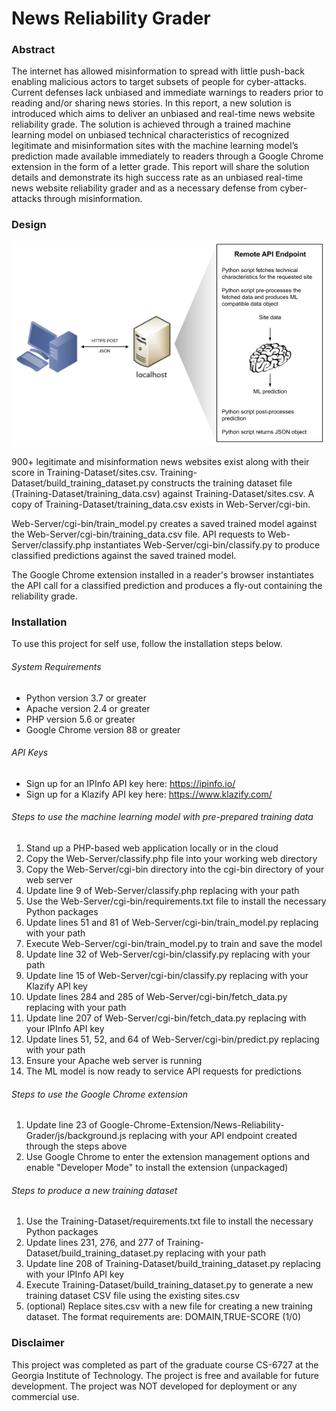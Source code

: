 # News Reliability Grader


### Abstract

The internet has allowed misinformation to spread with little push-back enabling malicious actors to target subsets of people for cyber-attacks. Current defenses lack unbiased and immediate warnings to readers prior to reading and/or sharing news stories. In this report, a new solution is introduced which aims to deliver an unbiased and real-time news website reliability grade. The solution is achieved through a trained machine learning model on unbiased technical characteristics of recognized legitimate and misinformation sites with the machine learning model’s prediction made available immediately to readers through a Google Chrome extension in the form of a letter grade. This report will share the solution details and demonstrate its high success rate as an unbiased real-time news website reliability grader and as a necessary defense from cyber-attacks through misinformation.

### Design

<p align="center">
  <img src="/images/High-Level-Design-Diagram.png" alt="High Level Design Diagram">
</p>

900+ legitimate and misinformation news websites exist along with their score in Training-Dataset/sites.csv. Training-Dataset/build_training_dataset.py constructs the training dataset file (Training-Dataset/training_data.csv) against Training-Dataset/sites.csv. A copy of Training-Dataset/training_data.csv exists in Web-Server/cgi-bin. 

Web-Server/cgi-bin/train_model.py creates a saved trained model against the Web-Server/cgi-bin/training_data.csv file. API requests to Web-Server/classify.php instantiates Web-Server/cgi-bin/classify.py to produce classified predictions against the saved trained model.

The Google Chrome extension installed in a reader's browser instantiates the API call for a classified prediction and produces a fly-out containing the reliability grade. 

### Installation

To use this project for self use, follow the installation steps below. 

###### System Requirements
 - Python version 3.7 or greater
 - Apache version 2.4 or greater
 - PHP version 5.6 or greater
 - Google Chrome version 88 or greater

###### API Keys
 - Sign up for an IPInfo API key here: https://ipinfo.io/
 - Sign up for a Klazify API key here: https://www.klazify.com/

###### Steps to use the machine learning model with pre-prepared training data
 1. Stand up a PHP-based web application locally or in the cloud
 2. Copy the Web-Server/classify.php file into your working web directory
 3. Copy the Web-Server/cgi-bin directory into the cgi-bin directory of your web server
 4. Update line 9 of Web-Server/classify.php replacing <PATH-TO-CGI-BIN-DIRECTORY> with your path
 5. Use the Web-Server/cgi-bin/requirements.txt file to install the necessary Python packages
 6. Update lines 51 and 81 of Web-Server/cgi-bin/train_model.py replacing <PATH-TO-WORKING-DIRECTORY> with your path
 7. Execute Web-Server/cgi-bin/train_model.py to train and save the model
 8. Update line 32 of Web-Server/cgi-bin/classify.py replacing <PATH-TO-WORKING-DIRECTORY> with your path
 9. Update line 15 of Web-Server/cgi-bin/classify.py replacing <YOUR-KLAZIFY-API-KEY> with your Klazify API key
 10. Update lines 284 and 285 of Web-Server/cgi-bin/fetch_data.py replacing <PATH-TO-WORKING-DIRECTORY> with your path
 11. Update line 207 of Web-Server/cgi-bin/fetch_data.py replacing <YOUR-IPINFO-API-KEY> with your IPInfo API key
 12. Update lines 51, 52, and 64 of Web-Server/cgi-bin/predict.py replacing <PATH-TO-WORKING-DIRECTORY> with your path
 13. Ensure your Apache web server is running
 14. The ML model is now ready to service API requests for predictions

###### Steps to use the Google Chrome extension
 1. Update line 23 of Google-Chrome-Extension/News-Reliability-Grader/js/background.js replacing <API-HOSTNAME-PATH-ENDPOINT-HERE> with your API endpoint created through the steps above
 2. Use Google Chrome to enter the extension management options and enable "Developer Mode" to install the extension (unpackaged)

###### Steps to produce a new training dataset
 1. Use the Training-Dataset/requirements.txt file to install the necessary Python packages
 2. Update lines 231, 276, and 277 of Training-Dataset/build_training_dataset.py replacing <PATH-TO-WORKING-DIRECTORY> with your path
 2. Update line 208 of Training-Dataset/build_training_dataset.py replacing <YOUR-IPINFO-API-KEY> with your IPInfo API key
 3. Execute Training-Dataset/build_training_dataset.py to generate a new training dataset CSV file using the existing sites.csv
 4. (optional) Replace sites.csv with a new file for creating a new training dataset. The format requirements are: DOMAIN,TRUE-SCORE (1/0)

### Disclaimer

This project was completed as part of the graduate course CS-6727 at the Georgia Institute of Technology. The project is free and available for future development. The project was NOT developed for deployment or any commercial use.
